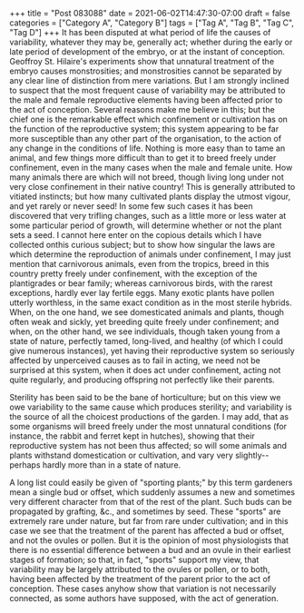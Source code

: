 +++
title = "Post 083088"
date = 2021-06-02T14:47:30-07:00
draft = false
categories = ["Category A", "Category B"]
tags = ["Tag A", "Tag B", "Tag C", "Tag D"]
+++
It has been disputed at what period of life the causes of variability, whatever they may be, generally act; whether during the early or late period of development of the embryo, or at the instant of conception. Geoffroy St. Hilaire's experiments show that unnatural treatment of the embryo causes monstrosities; and monstrosities cannot be separated by any clear line of distinction from mere variations. But I am strongly inclined to suspect that the most frequent cause of variability may be attributed to the male and female reproductive elements having been affected prior to the act of conception. Several reasons make me believe in this; but the chief one is the remarkable effect which confinement or cultivation has on the function of the reproductive system; this system appearing to be far more susceptible than any other part of the organisation, to the action of any change in the conditions of life. Nothing is more easy than to tame an animal, and few things more difficult than to get it to breed freely under confinement, even in the many cases when the male and female unite. How many animals there are which will not breed, though living long under not very close confinement in their native country! This is generally attributed to vitiated instincts; but how many cultivated plants display the utmost vigour, and yet rarely or never seed! In some few such cases it has been discovered that very trifling changes, such as a little more or less water at some particular period of growth, will determine whether or not the plant sets a seed. I cannot here enter on the copious details which I have collected onthis curious subject; but to show how singular the laws are which determine the reproduction of animals under confinement, I may just mention that carnivorous animals, even from the tropics, breed in this country pretty freely under confinement, with the exception of the plantigrades or bear family; whereas carnivorous birds, with the rarest exceptions, hardly ever lay fertile eggs. Many exotic plants have pollen utterly worthless, in the same exact condition as in the most sterile hybrids. When, on the one hand, we see domesticated animals and plants, though often weak and sickly, yet breeding quite freely under confinement; and when, on the other hand, we see individuals, though taken young from a state of nature, perfectly tamed, long-lived, and healthy (of which I could give numerous instances), yet having their reproductive system so seriously affected by unperceived causes as to fail in acting, we need not be surprised at this system, when it does act under confinement, acting not quite regularly, and producing offspring not perfectly like their parents.

Sterility has been said to be the bane of horticulture; but on this view we owe variability to the same cause which produces sterility; and variability is the source of all the choicest productions of the garden. I may add, that as some organisms will breed freely under the most unnatural conditions (for instance, the rabbit and ferret kept in hutches), showing that their reproductive system has not been thus affected; so will some animals and plants withstand domestication or cultivation, and vary very slightly--perhaps hardly more than in a state of nature.

A long list could easily be given of "sporting plants;" by this term gardeners mean a single bud or offset, which suddenly assumes a new and sometimes very different character from that of the rest of the plant. Such buds can be propagated by grafting, &c., and sometimes by seed. These "sports" are extremely rare under nature, but far from rare under cultivation; and in this case we see that the treatment of the parent has affected a bud or offset, and not the ovules or pollen. But it is the opinion of most physiologists that there is no essential difference between a bud and an ovule in their earliest stages of formation; so that, in fact, "sports" support my view, that variability may be largely attributed to the ovules or pollen, or to both, having been affected by the treatment of the parent prior to the act of conception. These cases anyhow show that variation is not necessarily connected, as some authors have supposed, with the act of generation.

